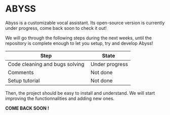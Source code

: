 # ABYSS

Abyss is a customizable vocal assistant. 
Its open-source version is currently under progress, come back soon to check it out!

We will go through the following steps during the next weeks, until the repository is complete enough to let you setup, try and develop Abyss!

| Step | State |
|------|-------|
| Code cleaning and bugs solving | Under progress |
| Comments | Not done |
| Setup tutorial | Not done |

Then, the project should be easy to install and understand. We will start improving the functionnalities and adding new ones.

**COME BACK SOON !**
